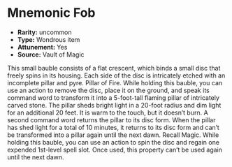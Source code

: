 
# Mnemonic Fob

* **Rarity:** uncommon
* **Type:** Wondrous item
* **Attunement:** Yes
* **Source:** Vault of Magic


This small bauble consists of a flat crescent, which binds a small disc that freely spins in its housing. Each side of the disc is intricately etched with an incomplete pillar and pyre. 
Pillar of Fire. While holding this bauble, you can use an action to remove the disc, place it on the ground, and speak its command word to transform it into a 5-foot-tall flaming pillar of intricately carved stone. The pillar sheds bright light in a 20-foot radius and dim light for an additional 20 feet. It is warm to the touch, but it doesn’t burn. A second command word returns the pillar to its disc form. When the pillar has shed light for a total of 10 minutes, it returns to its disc form and can’t be transformed into a pillar again until the next dawn. 
Recall Magic. While holding this bauble, you can use an action to spin the disc and regain one expended 1st-level spell slot. Once used, this property can’t be used again until the next dawn.
